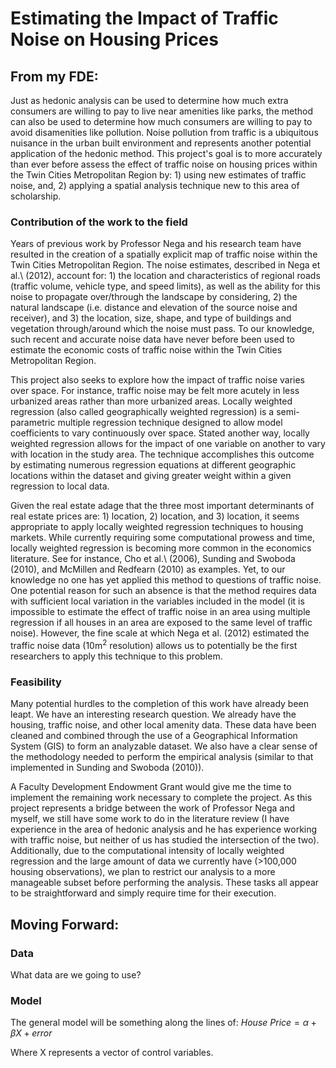 Estimating the Impact of Traffic Noise on Housing Prices
========================================================

From my FDE:
---------------------


Just as hedonic analysis can be used to determine how much extra consumers are willing to pay to live near amenities like parks, the method can also be used to determine how much consumers are willing to pay to avoid disamenities like pollution. Noise pollution from traffic is a ubiquitous nuisance in the urban built environment and represents another potential application of the hedonic method. This project's goal is to more accurately than ever before assess the effect of traffic noise on housing prices within the Twin Cities Metropolitan Region by: 1) using new estimates of traffic noise, and, 2) applying a spatial analysis technique new to this area of scholarship.

### Contribution of the work to the field
Years of previous work by Professor Nega and his research team have resulted in the creation of a spatially explicit map of traffic noise within the Twin Cities Metropolitan Region. The noise estimates, described in Nega et al.\ (2012), account for: 1) the location and characteristics of regional roads (traffic volume, vehicle type, and speed limits), as well as the ability for this noise to propagate over/through the landscape by considering, 2) the natural landscape (i.e. distance and elevation of the source noise and receiver), and 3) the location, size, shape, and type of buildings and vegetation through/around which the noise must pass. To our knowledge, such recent and accurate noise data have never before been used to estimate the economic costs of traffic noise within the Twin Cities Metropolitan Region. 

This project also seeks to explore how the impact of traffic noise varies over space. For instance, traffic noise may be felt more acutely in less urbanized areas rather than more urbanized areas. Locally weighted regression (also called geographically weighted regression) is a semi-parametric multiple regression technique designed to allow model coefficients to vary continuously over space. Stated another way, locally weighted regression allows for the impact of one variable on another to vary with location in the study area. The technique accomplishes this outcome by estimating numerous regression equations at different geographic locations within the dataset and giving greater weight within a given regression to local data. 

Given the real estate adage that the three most important determinants of real estate prices are: 1) location, 2) location, and 3) location, it seems appropriate to apply locally weighted regression techniques to housing markets. While currently requiring some computational prowess and time, locally weighted regression is becoming more common in the economics literature. See for instance, Cho et al.\ (2006), Sunding and Swoboda (2010), and McMillen and Redfearn (2010) as examples. Yet, to our knowledge no one has yet applied this method to questions of traffic noise. One potential reason for such an absence is that the method requires data with sufficient local variation in the variables included in the model (it is impossible to estimate the effect of traffic noise in an area using multiple regression if all houses in an area are exposed to the same level of traffic noise). However, the fine scale at which Nega et al. (2012) estimated the traffic noise data (10m$^2$ resolution) allows us to potentially be the first researchers to apply this technique to this problem.  

### Feasibility

Many potential hurdles to the completion of this work have already been leapt. We have an interesting research question. We already have the housing, traffic noise, and other local amenity data. These data have been cleaned and combined through the use of a Geographical Information System (GIS) to form an analyzable dataset. We also have a clear sense of the methodology needed to perform the empirical analysis (similar to that implemented in Sunding and Swoboda (2010)). 

A Faculty Development Endowment Grant would give me the time to implement the remaining work necessary to complete the project. As this project represents a bridge between the work of Professor Nega and myself, we still have some work to do in the literature review (I have experience in the area of hedonic analysis and he has experience working with traffic noise, but neither of us has studied the intersection of the two).  Additionally, due to the computational intensity of locally weighted regression and the large amount of data we currently have (>100,000 housing observations), we plan to restrict our analysis to a more manageable subset before performing the analysis. These tasks all appear to be straightforward and simply require time for their execution.

Moving Forward:
------------------

### Data
What data are we going to use?

### Model

The general model will be something along the lines of: 
$House\ Price = \alpha + \beta X + error$

Where X represents a vector of control variables.
